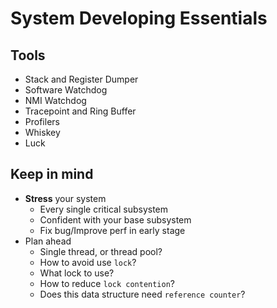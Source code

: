 # System Developing Essentials

## Tools

- Stack and Register Dumper
- Software Watchdog
- NMI Watchdog
- Tracepoint and Ring Buffer
- Profilers
- Whiskey
- Luck

## Keep in mind

- __Stress__ your system
    - Every single critical subsystem
    - Confident with your base subsystem
    - Fix bug/Improve perf in early stage
- Plan ahead
    - Single thread, or thread pool?
    - How to avoid use `lock`?
    - What lock to use?
    - How to reduce `lock contention`?
    - Does this data structure need `reference counter`?
